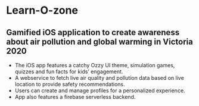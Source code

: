# Learn-O-zone

## Gamified iOS application to create awareness about air pollution and global warming in Victoria        	                    2020

- The iOS app features a catchy Ozzy UI theme, simulation games, quizzes and fun facts for kids’ engagement.
- A webservice to fetch live air quality and pollution data based on live location to provide safety recommendations.
- Users can create and manage profiles for a personalized experience.
- App also features a firebase serverless backend. 
